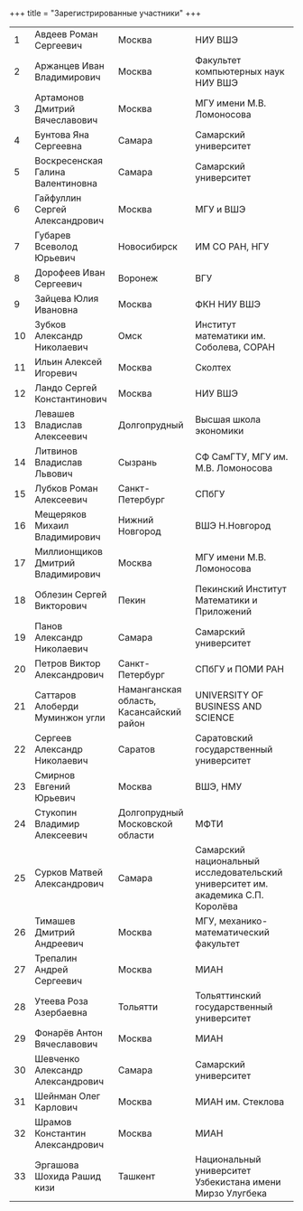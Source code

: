 +++
title = "Зарегистрированные участники"
+++

<table>
<tr><td>1</td><td>Авдеев Роман Сергеевич</td><td> Москва</td><td>НИУ ВШЭ</td></tr>
<tr><td>2</td><td>Аржанцев Иван Владимирович</td><td> Москва</td><td>Факультет компьютерных наук НИУ ВШЭ</td></tr>
<tr><td>3</td><td>Артамонов Дмитрий Вячеславович</td><td> Москва</td><td>МГУ имени М.В. Ломоносова</td></tr>
<tr><td>4</td><td>Бунтова Яна Сергеевна</td><td> Самара</td><td>Самарский университет</td></tr>
<tr><td>5</td><td>Воскресенская Галина Валентиновна</td><td> Самара</td><td>Самарский университет</td></tr>
<tr><td>6</td><td>Гайфуллин Сергей Александрович</td><td> Москва</td><td>МГУ и ВШЭ</td></tr>
<tr><td>7</td><td>Губарев Всеволод Юрьевич</td><td> Новосибирск</td><td>ИМ СО РАН, НГУ</td></tr>
<tr><td>8</td><td>Дорофеев Иван Сергеевич</td><td> Воронеж</td><td>ВГУ</td></tr>
<tr><td>9</td><td>Зайцева Юлия Ивановна</td><td> Москва</td><td>ФКН НИУ ВШЭ</td></tr>
<tr><td>10</td><td>Зубков Александр Николаевич</td><td> Омск</td><td>Институт математики им. Соболева, СОРАН</td></tr>
<tr><td>11</td><td>Ильин Алексей Игоревич</td><td> Москва</td><td>Сколтех</td></tr>
<tr><td>12</td><td>Ландо Сергей Константинович</td><td> Москва</td><td>НИУ ВШЭ</td></tr>
<tr><td>13</td><td>Левашев Владислав Алексеевич</td><td> Долгопрудный</td><td>Высшая школа экономики</td></tr>
<tr><td>14</td><td>Литвинов Владислав Львович</td><td> Сызрань</td><td>СФ СамГТУ, МГУ им. М.В. Ломоносова</td></tr>
<tr><td>15</td><td>Лубков Роман Алексеевич</td><td> Санкт-Петербург</td><td>СПбГУ</td></tr>
<tr><td>16</td><td>Мещеряков Михаил Владимирович</td><td> Нижний Новгород</td><td>ВШЭ Н.Новгород</td></tr>
<tr><td>17</td><td>Миллионщиков Дмитрий Владимирович</td><td> Москва</td><td>МГУ имени М.В. Ломоносова</td></tr>
<tr><td>18</td><td>Облезин Сергей Викторович</td><td> Пекин</td><td>Пекинский Институт Математики и Приложений</td></tr>
<tr><td>19</td><td>Панов Александр Николаевич</td><td> Самара</td><td>Самарский университет</td></tr>
<tr><td>20</td><td>Петров Виктор Александрович</td><td> Санкт-Петербург</td><td>СПбГУ и ПОМИ РАН</td></tr>
<tr><td>21</td><td>Саттаров Алоберди Муминжон угли</td><td> Наманганская область, Касансайский район</td><td>UNIVERSITY OF BUSINESS AND SCIENCE</td></tr>
<tr><td>22</td><td>Сергеев Александр Николаевич</td><td> Саратов</td><td>Саратовский государственный университет</td></tr>
<tr><td>23</td><td>Смирнов Евгений Юрьевич</td><td> Москва</td><td>ВШЭ, НМУ</td></tr>
<tr><td>24</td><td>Стукопин Владимир Алексеевич</td><td> Долгопрудный Московской области</td><td>МФТИ</td></tr>
<tr><td>25</td><td>Сурков Матвей Александрович</td><td> Самара</td><td>Самарский национальный исследовательский университет им. академика С.П. Королёва</td></tr>
<tr><td>26</td><td>Тимашев Дмитрий Андреевич</td><td> Москва</td><td>МГУ, механико-математический факультет</td></tr>
<tr><td>27</td><td>Трепалин  Андрей  Сергеевич</td><td> Москва</td><td>МИАН</td></tr>
<tr><td>28</td><td>Утеева Роза Азербаевна</td><td> Тольятти</td><td>Тольяттинский государственный университет</td></tr>
<tr><td>29</td><td>Фонарёв Антон Вячеславович</td><td> Москва</td><td>МИАН</td></tr>
<tr><td>30</td><td>Шевченко Александр Александрович</td><td> Самара</td><td>Самарский университет</td></tr>
<tr><td>31</td><td>Шейнман Олег Карлович</td><td> Москва</td><td>МИАН им. Стеклова</td></tr>
<tr><td>32</td><td>Шрамов Константин Александрович</td><td> Москва</td><td>МИАН</td></tr>
<tr><td>33</td><td>Эргашова Шохида Рашид кизи </td><td> Ташкент</td><td>Национальный университет Узбекистана имени Мирзо Улугбека</td></tr>
</table>
